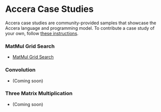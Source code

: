 # Accera Case Studies

Accera case studies are community-provided samples that showcase the Accera language and programming model. To contribute a case study of your own, follow [these instructions](CONTRIBUTING.md).

### MatMul Grid Search

- [MatMul Grid Search](https://github.com/marina-neseem/Accera-High-Perf-DL/blob/a1253b2bc1913f745db53ca7286d8f05dbb1ac55/case_studies/matmul_gridsearch_on_avx2/README.md)

### Convolution

- (Coming soon)

### Three Matrix Multiplication

- (Coming soon)